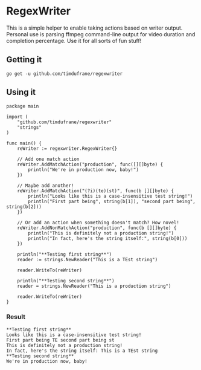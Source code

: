 # RegexWriter
This is a simple helper to enable taking actions based on writer output. Personal use is parsing ffmpeg command-line output for video duration and completion percentage. Use it for all sorts of fun stuff!

## Getting it
	go get -u github.com/timdufrane/regexwriter
	
## Using it
	package main

	import (
		"github.com/timdufrane/regexwriter"
		"strings"
	)

	func main() {
		reWriter := regexwriter.RegexWriter{}

		// Add one match action
		reWriter.AddMatchAction("production", func([][]byte) {
			println("We're in production now, baby!")
		})

		// Maybe add another!
		reWriter.AddMatchAction("(?i)(te)(st)", func(b [][]byte) {
			println("Looks like this is a case-insensitive test string!")
			println("First part being", string(b[1]), "second part being", string(b[2]))
		})

		// Or add an action when something doesn't match? How novel!
		reWriter.AddNonMatchAction("production", func(b [][]byte) {
			println("This is definitely not a production string!")
			println("In fact, here's the string itself:", string(b[0]))
		})

		println("**Testing first string**")
		reader := strings.NewReader("This is a TEst string")

		reader.WriteTo(reWriter)

		println("**Testing second string**")
		reader = strings.NewReader("This is a production string")

		reader.WriteTo(reWriter)
	}
	
### Result
	**Testing first string**
	Looks like this is a case-insensitive test string!
	First part being TE second part being st
	This is definitely not a production string!
	In fact, here's the string itself: This is a TEst string
	**Testing second string**
	We're in production now, baby!
